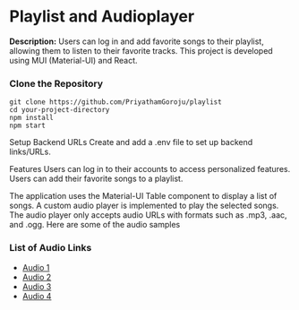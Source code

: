 

# Playlist and Audioplayer

**Description:** Users can log in and add favorite songs to their playlist, allowing them to listen to their favorite tracks. This project is developed using MUI (Material-UI) and React.

### Clone the Repository

```
git clone https://github.com/PriyathamGoroju/playlist
cd your-project-directory
npm install
npm start
```
Setup Backend URLs
Create and add a .env file to set up backend links/URLs.

Features
Users can log in to their accounts to access personalized features.
Users can add their favorite songs to a playlist.


The application uses the Material-UI Table component to display a list of songs.
A custom audio player is implemented to play the selected songs.
The audio player only accepts audio URLs with formats such as .mp3, .aac, and .ogg.
Here are some of the audio samples

### List of Audio Links

- [Audio 1](http://commondatastorage.googleapis.com/codeskulptor-demos/DDR_assets/Kangaroo_MusiQue_-_The_Neverwritten_Role_Playing_Game.mp3)
- [Audio 2](http://commondatastorage.googleapis.com/codeskulptor-assets/Epoq-Lepidoptera.ogg)
- [Audio 3](http://commondatastorage.googleapis.com/codeskulptor-demos/DDR_assets/Sevish_-__nbsp_.mp3)
- [Audio 4](http://commondatastorage.googleapis.com/codeskulptor-assets/Evillaugh.ogg)
